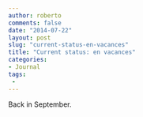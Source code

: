 ```yaml
---
author: roberto
comments: false
date: "2014-07-22"
layout: post
slug: "current-status-en-vacances"
title: "Current status: en vacances"
categories:
- Journal
tags:
 -
---
```

Back in September. 